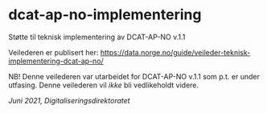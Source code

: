 # dcat-ap-no-implementering
Støtte til teknisk implementering av DCAT-AP-NO v.1.1

Veilederen er publisert her: https://data.norge.no/guide/veileder-teknisk-implementering-dcat-ap-no/

NB! Denne veilederen var utarbeidet for DCAT-AP-NO v.1.1 som p.t. er under utfasing. Denne veilederen vil _ikke_ bli vedlikeholdt videre.

_Juni 2021, Digitaliseringsdirektoratet_
